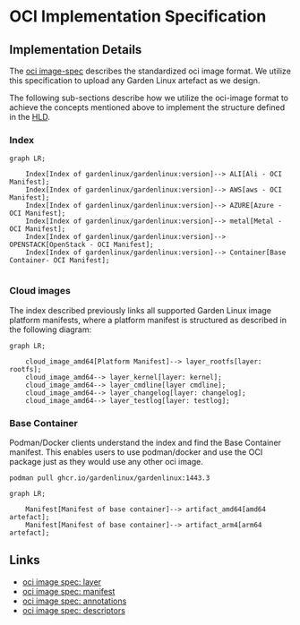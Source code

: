 # OCI Implementation Specification


## Implementation Details

The [oci image-spec](https://github.com/opencontainers/image-spec) describes the standardized oci image format. 
We utilize this specification to upload any Garden Linux artefact as we design. 

The following sub-sections describe how we utilize the oci-image format to achieve the concepts mentioned above to implement the structure defined in the [HLD](high-level-design).


### Index

```mermaid
graph LR;

    Index[Index of gardenlinux/gardenlinux:version]--> ALI[Ali - OCI Manifest];
    Index[Index of gardenlinux/gardenlinux:version]--> AWS[aws - OCI Manifest];
    Index[Index of gardenlinux/gardenlinux:version]--> AZURE[Azure - OCI Manifest];
    Index[Index of gardenlinux/gardenlinux:version]--> metal[Metal - OCI Manifest];
    Index[Index of gardenlinux/gardenlinux:version]--> OPENSTACK[OpenStack - OCI Manifest];
    Index[Index of gardenlinux/gardenlinux:version]--> Container[Base Container- OCI Manifest];
    
```

### Cloud images
The index described previously links all supported Garden Linux image platform manifests, where a platform manifest is structured as described in the following diagram:

```mermaid
graph LR;

    cloud_image_amd64[Platform Manifest]--> layer_rootfs[layer: rootfs];
    cloud_image_amd64--> layer_kernel[layer: kernel];
    cloud_image_amd64--> layer_cmdline[layer cmdline];
    cloud_image_amd64--> layer_changelog[layer: changelog];
    cloud_image_amd64--> layer_testlog[layer: testlog];
```    


### Base Container

Podman/Docker clients understand the index and find the Base Container manifest. 
This enables users to use podman/docker and use the OCI package just as they would use any other oci image.
```
podman pull ghcr.io/gardenlinux/gardenlinux:1443.3
```

```mermaid
graph LR;

    Manifest[Manifest of base container]--> artifact_amd64[amd64 artefact];
    Manifest[Manifest of base container]--> artifact_arm4[arm64 artefact];
```    



## Links
* [oci image spec: layer](https://github.com/opencontainers/image-spec/blob/main/layer.md)
* [oci image spec: manifest](https://github.com/opencontainers/image-spec/blob/main/manifest.md)
* [oci image spec: annotations](https://github.com/opencontainers/image-spec/blob/main/annotations.md)
* [oci image spec: descriptors](https://github.com/opencontainers/image-spec/blob/main/descriptor.md)


